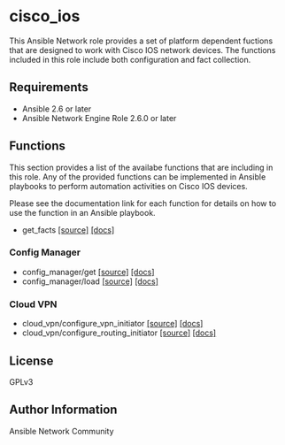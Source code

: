 # cisco_ios

This Ansible Network role provides a set of platform dependent fuctions that
are designed to work with Cisco IOS network devices.  The functions included
in this role include both configuration and fact collection.

## Requirements

* Ansible 2.6 or later
* Ansible Network Engine Role 2.6.0 or later

## Functions

This section provides a list of the availabe functions that are including
in this role.  Any of the provided functions can be implemented in Ansible
playbooks to perform automation activities on Cisco IOS devices.

Please see the documentation link for each function for details on how to use
the function in an Ansible playbook.

* get_facts [[source]](https://github.com/ansible-network/cisco_ios/blob/devel/tasks/get_facts.yaml) [[docs]](https://github.com/ansible-network/cisco_ios/blob/devel/docs/get_facts.md)

### Config Manager
* config_manager/get [[source]](https://github.com/ansible-network/cisco_ios/blob/devel/tasks/config_manager/get.yaml) [[docs]](https://github.com/ansible-network/cisco_ios/blob/devel/docs/config_manager/get.md)
* config_manager/load [[source]](https://github.com/ansible-network/cisco_ios/blob/devel/tasks/config_manager/load.yaml) [[docs]](https://github.com/ansible-network/cisco_ios/blob/devel/docs/config_manager/load.md)

### Cloud VPN
* cloud_vpn/configure_vpn_initiator [[source]](https://github.com/ansible-network/cisco_ios/blob/devel/tasks/cloud_vpn/configure_vpn_initiator.yaml) [[docs]](https://github.com/ansible-network/cisco_ios/blob/devel/docs/cloud_vpn/configure_vpn_initiator.md)
* cloud_vpn/configure_routing_initiator [[source]](https://github.com/ansible-network/cisco_ios/blob/devel/tasks/cloud_vpn/configure_routing_initiator.yaml) [[docs]](https://github.com/ansible-network/cisco_ios/blob/devel/docs/cloud_vpn/configure_routing_initiator.md)

## License

GPLv3

## Author Information

Ansible Network Community
